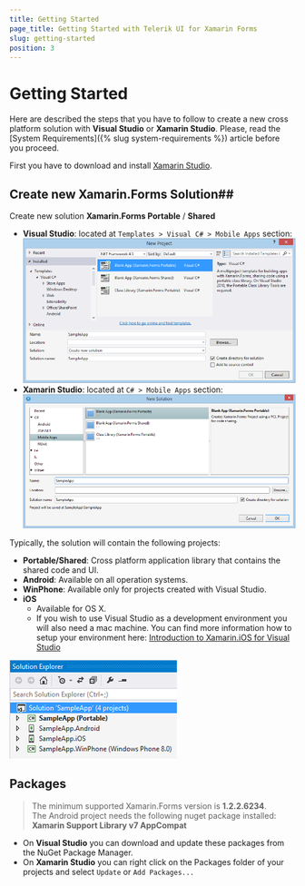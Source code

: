 ```yaml
---
title: Getting Started
page_title: Getting Started with Telerik UI for Xamarin Forms
slug: getting-started
position: 3
---
```

# Getting Started #

Here are described the steps that you have to follow to create a new cross platform solution with **Visual Studio** or **Xamarin Studio**. Please, read the [System Requirements]({% slug system-requirements %}) article before you proceed.

First you have to download and install [Xamarin Studio](http://xamarin.com/download).

## Create new Xamarin.Forms Solution##
Create new solution **Xamarin.Forms Portable** / **Shared**

* **Visual Studio**: located at `Templates > Visual C# > Mobile Apps` section:  
![Create new Xamarin.Forms solution](visual-studio-new-solution.png "Image")
* **Xamarin Studio**: located at `C# > Mobile Apps` section:  
![Create new Xamarin.Forms solution](xamarin-studio-new-solution.png "Image")  

Typically, the solution will contain the following projects:

* **Portable/Shared**: Cross platform application library that contains the shared code and UI.
* **Android**: Available on all operation systems.
* **WinPhone**: Available only for projects created with Visual Studio.
* **iOS**
	* Available for OS X.
	* If you wish to use Visual Studio as a development environment you will also need a mac machine. You can find more information how to setup your environment here: [Introduction to Xamarin.iOS for Visual Studio](http://developer.xamarin.com/guides/ios/getting_started/installation/windows/introduction_to_xamarin_ios_for_visual_studio/)
	 
![Solution projects](visual-studio-solution-projects.png "Image")

## Packages ##
>The minimum supported Xamarin.Forms version is **1.2.2.6234**.  
>The Android project needs the following nuget package installed: **Xamarin Support Library v7 AppCompat**
  
* On **Visual Studio** you can download and update these packages from the NuGet Package Manager.  
* On **Xamarin Studio** you can right click on the Packages folder of your projects and select `Update` or `Add Packages...`
